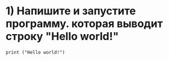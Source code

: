 # 1) Напишите и запустите программу. которая выводит строку  "Hello world!"
```
print ("Hello world!")
```
